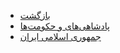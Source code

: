 <!-- kingdoms/_sidebar.md -->

- [بازگشت](/)
- [پادشاهی‌های و حکومت‌ها](kingdoms/kingdoms.md "گاه‌شمار پادشاهی‌ها و حکومت‌های ایران")
- [جمهوری اسلامی ایران](kingdoms/islamicRepublicOfIran.md "گاه‌شمار جمهوری اسلامی ایران")